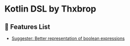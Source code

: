 # Kotlin DSL by Thxbrop
## 🥰 Features List
- [Suggester: Better representation of boolean expressions](docs/suggester.md)